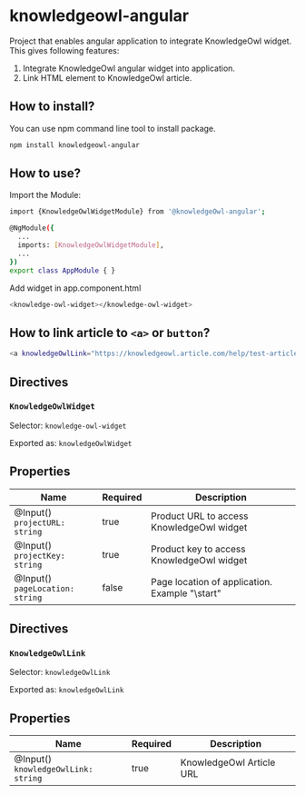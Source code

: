 # knowledgeowl-angular

Project that enables angular application to integrate KnowledgeOwl widget. This gives following features:

1. Integrate KnowledgeOwl angular widget into application.
2. Link HTML element to KnowledgeOwl article.

## How to install?

You can use npm command line tool to install package.

```sh
npm install knowledgeowl-angular
```

## How to use?

Import the Module:

```sh
import {KnowledgeOwlWidgetModule} from '@knowledgeOwl-angular';

@NgModule({
  ...
  imports: [KnowledgeOwlWidgetModule],
  ...
})
export class AppModule { }
```

Add widget in app.component.html

```sh
<knowledge-owl-widget></knowledge-owl-widget>
```

## How to link article to `<a>` or `button`?

```sh
<a knowledgeOwlLink="https://knowledgeowl.article.com/help/test-article"></a>
```

## Directives

### `KnowledgeOwlWidget`

Selector: `knowledge-owl-widget`

Exported as: `knowledgeOwlWidget`

## Properties

| Name                                 | Required | Description                                    |
| ------------------------------------ | -------- | ---------------------------------------------- |
| @Input() <br/>`projectURL: string`   | true     | Product URL to access KnowledgeOwl widget      |
| @Input() <br/>`projectKey: string`   | true     | Product key to access KnowledgeOwl widget      |
| @Input() <br/>`pageLocation: string` | false    | Page location of application. Example "\start" |

## Directives

### `KnowledgeOwlLink`

Selector: `knowledgeOwlLink`

Exported as: `knowledgeOwlLink`

## Properties

| Name                                     | Required | Description              |
| ---------------------------------------- | -------- | ------------------------ |
| @Input() <br/>`knowledgeOwlLink: string` | true     | KnowledgeOwl Article URL |
